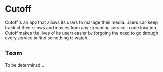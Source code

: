 # Cutoff
Cutoff is an app that allows its users to manage their media. Users can keep track of their shows and movies from any streaming service in one location. Cutoff makes the lives of its users easier by forgoing the need to go through every service to find something to watch.

## Team
To be determined...